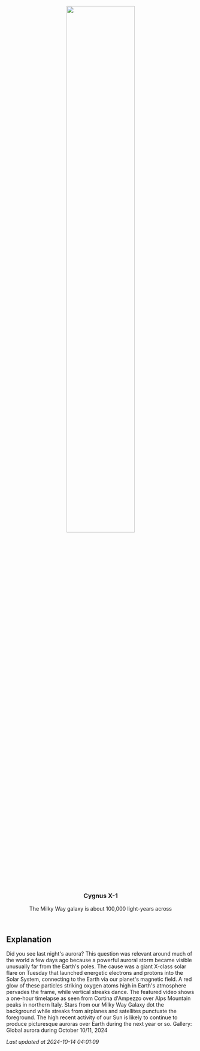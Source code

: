 <p align='center'>
    <a href='https://www.youtube.com/embed/uCbpHh_rTgc?rel=0'><img src='https://images.unsplash.com/photo-1610296669228-602fa827fc1f' width='60%' /></a>
    <h3 align="center">Cygnus X-1</h3>
    <p align="center">The Milky Way galaxy is about 100,000 light-years across</p>
</p>
<br/>

Explanation
--
Did you see last night's aurora? This question was relevant around much of the world a few days ago because a powerful auroral storm became visible unusually far from the Earth's poles. The cause was a giant X-class solar flare on Tuesday that launched energetic electrons and protons into the Solar System, connecting to the Earth via our planet's magnetic field.  A red glow of these particles striking oxygen atoms high in  Earth's atmosphere pervades the frame, while vertical streaks dance. The featured video shows a one-hour timelapse as seen from Cortina d'Ampezzo over Alps Mountain peaks in northern Italy.  Stars from our Milky Way Galaxy dot the background while  streaks from airplanes and satellites punctuate the foreground. The high recent activity of our Sun is likely to continue to produce picturesque auroras over Earth during the next year or so.   Gallery: Global aurora during October 10/11, 2024


*Last updated at 2024-10-14 04:01:09*
